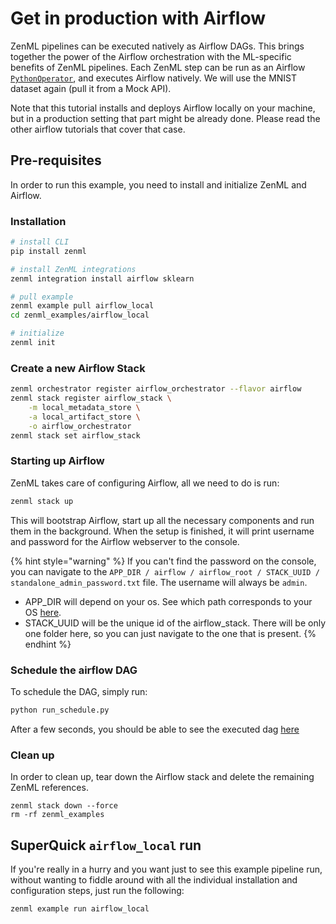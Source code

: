 # Get in production with Airflow

ZenML pipelines can be executed natively as Airflow DAGs. This brings together
the power of the Airflow orchestration with the ML-specific benefits of ZenML
pipelines. Each ZenML step can be run as an Airflow
[`PythonOperator`](https://airflow.apache.org/docs/apache-airflow/stable/howto/operator/python.html),
and executes Airflow natively. We will use the MNIST dataset again (pull it from
a Mock API).

Note that this tutorial installs and deploys Airflow locally on your machine,
but in a production setting that part might be already done. Please read the
other airflow tutorials that cover that case.

## Pre-requisites

In order to run this example, you need to install and initialize ZenML and
Airflow.

### Installation

```bash
# install CLI
pip install zenml

# install ZenML integrations
zenml integration install airflow sklearn

# pull example
zenml example pull airflow_local
cd zenml_examples/airflow_local

# initialize
zenml init
```

### Create a new Airflow Stack

```bash
zenml orchestrator register airflow_orchestrator --flavor airflow
zenml stack register airflow_stack \
    -m local_metadata_store \
    -a local_artifact_store \
    -o airflow_orchestrator
zenml stack set airflow_stack
```

### Starting up Airflow

ZenML takes care of configuring Airflow, all we need to do is run:

```bash
zenml stack up
```

This will bootstrap Airflow, start up all the necessary components and run them
in the background. When the setup is finished, it will print username and
password for the Airflow webserver to the console.

{% hint style="warning" %} If you can't find the password on the console, you
can navigate to the
`APP_DIR / airflow / airflow_root / STACK_UUID / standalone_admin_password.txt`
file. The username will always be `admin`.

- APP_DIR will depend on your os. See which path corresponds to your OS
  [here](https://click.palletsprojects.com/en/8.0.x/api/#click.get_app_dir).
- STACK_UUID will be the unique id of the airflow_stack. There will be only one
  folder here, so you can just navigate to the one that is present.
  {% endhint %}

### Schedule the airflow DAG

To schedule the DAG, simply run:

```bash
python run_schedule.py
```

After a few seconds, you should be able to see the executed dag
[here](http://0.0.0.0:8080/tree?dag_id=mnist_pipeline)

### Clean up

In order to clean up, tear down the Airflow stack and delete the remaining ZenML
references.

```shell
zenml stack down --force
rm -rf zenml_examples
```

## SuperQuick `airflow_local` run

If you're really in a hurry and you want just to see this example pipeline run,
without wanting to fiddle around with all the individual installation and
configuration steps, just run the following:

```shell
zenml example run airflow_local
```
